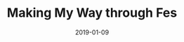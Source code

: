 ---
title: "Making My Way through Fes"
date: "2019-01-09"
path: "/blog/my-way-through-fes"
excerpt: ""
tags: ["Journal", "Winter", "Itinerary", "Family Trip","Travel Tips"]
continent: ["Africa"]
country: ["Morocco"]
city: ["Fes"]
featuredImage: "../../../images/Morocco/Morocco_19.jpg"
---